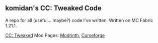 ## komidan's CC: Tweaked Code

A repo for all (useful... maybe?) code I've written. Written on MC Fabric 1.21.1.

[CC: Tweaked](https://www.curseforge.com/minecraft/mc-mods/cc-tweaked) Mod Pages: [Modrinth](https://modrinth.com/mod/cc-tweaked), [Curseforge](https://www.curseforge.com/minecraft/mc-mods/cc-tweaked)